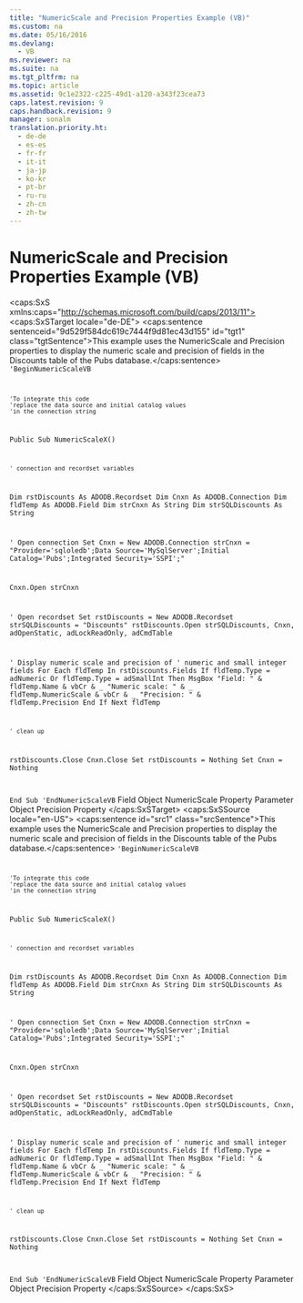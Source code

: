 ```yaml
---
title: "NumericScale and Precision Properties Example (VB)"
ms.custom: na
ms.date: 05/16/2016
ms.devlang: 
  - VB
ms.reviewer: na
ms.suite: na
ms.tgt_pltfrm: na
ms.topic: article
ms.assetid: 9c1e2322-c225-49d1-a120-a343f23cea73
caps.latest.revision: 9
caps.handback.revision: 9
manager: sonalm
translation.priority.ht: 
  - de-de
  - es-es
  - fr-fr
  - it-it
  - ja-jp
  - ko-kr
  - pt-br
  - ru-ru
  - zh-cn
  - zh-tw
---
```

# NumericScale and Precision Properties Example (VB)
<?xml version="1.0" encoding="utf-8"?>
<caps:SxS xmlns:caps="http://schemas.microsoft.com/build/caps/2013/11">
  <caps:SxSTarget locale="de-DE">
    <developerReferenceWithoutSyntaxDocument xsi:schemaLocation="http://ddue.schemas.microsoft.com/authoring/2003/5 http://dduestorage.blob.core.windows.net/ddueschema/developer.xsd" xmlns="http://ddue.schemas.microsoft.com/authoring/2003/5" xmlns:xlink="http://www.w3.org/1999/xlink" xmlns:xsi="http://www.w3.org/2001/XMLSchema-instance">
      <introduction>
        <para>
          <caps:sentence sentenceid="9d529f584dc619c7444f9d81ec43d155" id="tgt1" class="tgtSentence">This example uses the <legacyLink xlink:href="29a02992-64be-4fcd-be13-445cba205893">NumericScale</legacyLink> and <legacyLink xlink:href="1fa38e78-6b5b-414d-ba0a-3dd26b29b766">Precision</legacyLink> properties to display the numeric scale and precision of fields in the <legacyBold><legacyItalic>Discounts</legacyItalic></legacyBold> table of the <legacyBold><legacyItalic>Pubs</legacyItalic></legacyBold> database.</caps:sentence>
        </para>
        <code>'BeginNumericScaleVB

    'To integrate this code
    'replace the data source and initial catalog values
    'in the connection string

Public Sub NumericScaleX()

    ' connection and recordset variables
   Dim rstDiscounts As ADODB.Recordset
   Dim Cnxn As ADODB.Connection
   Dim fldTemp As ADODB.Field
   Dim strCnxn As String
   Dim strSQLDiscounts As String

   ' Open connection
   Set Cnxn = New ADODB.Connection
   strCnxn = "Provider='sqloledb';Data Source='MySqlServer';Initial Catalog='Pubs';Integrated Security='SSPI';"

   Cnxn.Open strCnxn
   
   ' Open recordset
   Set rstDiscounts = New ADODB.Recordset
   strSQLDiscounts = "Discounts"
   rstDiscounts.Open strSQLDiscounts, Cnxn, adOpenStatic, adLockReadOnly, adCmdTable

   ' Display numeric scale and precision of
   ' numeric and small integer fields
   For Each fldTemp In rstDiscounts.Fields
      If fldTemp.Type = adNumeric Or fldTemp.Type = adSmallInt Then
         MsgBox "Field: " &amp; fldTemp.Name &amp; vbCr &amp; _
            "Numeric scale: " &amp; _
               fldTemp.NumericScale &amp; vbCr &amp; _
            "Precision: " &amp; fldTemp.Precision
      End If
   Next fldTemp

    ' clean up
   rstDiscounts.Close
   Cnxn.Close
   Set rstDiscounts = Nothing
   Set Cnxn = Nothing

End Sub
'EndNumericScaleVB</code>
      </introduction>
      <relatedTopics>
        <link xlink:href="b10a72fc-3c4b-4186-a70b-993dc9f7a092">Field Object</link>
        <link xlink:href="29a02992-64be-4fcd-be13-445cba205893">NumericScale Property</link>
        <link xlink:href="e010e794-7f0f-4026-8b5b-37328e437d63">Parameter Object</link>
        <link xlink:href="1fa38e78-6b5b-414d-ba0a-3dd26b29b766">Precision Property</link>
      </relatedTopics>
    </developerReferenceWithoutSyntaxDocument>
  </caps:SxSTarget>
  <caps:SxSSource locale="en-US">
    <developerReferenceWithoutSyntaxDocument xsi:schemaLocation="http://ddue.schemas.microsoft.com/authoring/2003/5 http://dduestorage.blob.core.windows.net/ddueschema/developer.xsd" xmlns="http://ddue.schemas.microsoft.com/authoring/2003/5" xmlns:xlink="http://www.w3.org/1999/xlink" xmlns:xsi="http://www.w3.org/2001/XMLSchema-instance">
      <introduction>
        <para>
          <caps:sentence id="src1" class="srcSentence">This example uses the <legacyLink xlink:href="29a02992-64be-4fcd-be13-445cba205893">NumericScale</legacyLink> and <legacyLink xlink:href="1fa38e78-6b5b-414d-ba0a-3dd26b29b766">Precision</legacyLink> properties to display the numeric scale and precision of fields in the <legacyBold><legacyItalic>Discounts</legacyItalic></legacyBold> table of the <legacyBold><legacyItalic>Pubs</legacyItalic></legacyBold> database.</caps:sentence>
        </para>
        <code>'BeginNumericScaleVB

    'To integrate this code
    'replace the data source and initial catalog values
    'in the connection string

Public Sub NumericScaleX()

    ' connection and recordset variables
   Dim rstDiscounts As ADODB.Recordset
   Dim Cnxn As ADODB.Connection
   Dim fldTemp As ADODB.Field
   Dim strCnxn As String
   Dim strSQLDiscounts As String

   ' Open connection
   Set Cnxn = New ADODB.Connection
   strCnxn = "Provider='sqloledb';Data Source='MySqlServer';Initial Catalog='Pubs';Integrated Security='SSPI';"

   Cnxn.Open strCnxn
   
   ' Open recordset
   Set rstDiscounts = New ADODB.Recordset
   strSQLDiscounts = "Discounts"
   rstDiscounts.Open strSQLDiscounts, Cnxn, adOpenStatic, adLockReadOnly, adCmdTable

   ' Display numeric scale and precision of
   ' numeric and small integer fields
   For Each fldTemp In rstDiscounts.Fields
      If fldTemp.Type = adNumeric Or fldTemp.Type = adSmallInt Then
         MsgBox "Field: " &amp; fldTemp.Name &amp; vbCr &amp; _
            "Numeric scale: " &amp; _
               fldTemp.NumericScale &amp; vbCr &amp; _
            "Precision: " &amp; fldTemp.Precision
      End If
   Next fldTemp

    ' clean up
   rstDiscounts.Close
   Cnxn.Close
   Set rstDiscounts = Nothing
   Set Cnxn = Nothing

End Sub
'EndNumericScaleVB</code>
      </introduction>
      <relatedTopics>
        <link xlink:href="b10a72fc-3c4b-4186-a70b-993dc9f7a092">Field Object</link>
        <link xlink:href="29a02992-64be-4fcd-be13-445cba205893">NumericScale Property</link>
        <link xlink:href="e010e794-7f0f-4026-8b5b-37328e437d63">Parameter Object</link>
        <link xlink:href="1fa38e78-6b5b-414d-ba0a-3dd26b29b766">Precision Property</link>
      </relatedTopics>
    </developerReferenceWithoutSyntaxDocument>
  </caps:SxSSource>
</caps:SxS>